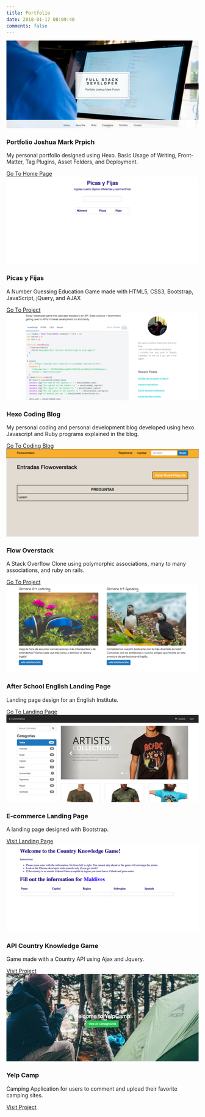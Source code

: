 ```yaml
---
title: Portfolio
date: 2018-01-17 08:09:40
comments: false
---
```




<div class="row" style="display:flex; flex-wrap: wrap;">
  <div class="col-sm-6">
    <div class="thumbnail">
      <img src="../images/portfolio.png">
      <div class="caption">
        <h3>Portfolio Joshua Mark Prpich</h3>
        <p>My personal portfolio designed using Hexo. Basic Usage of Writing, Front-Matter, Tag Plugins, Asset Folders, and Deployment.</p>
        <a href="https://jprpich.github.io/portfolio" target="_blank">Go To Home Page</a>
      </div>
    </div>
  </div>
  <div class="col-sm-6">
    <div class="thumbnail">
      <img src="../images/picas.png">
      <div class="caption">
        <h3>Picas y Fijas</h3>
        <p>A Number Guessing Education Game made with HTML5, CSS3, Bootstrap, JavaScript, jQuery, and AJAX</p>
        <a href="https://jprpich.github.io/picas-y-fijas/" target="_blank">Go To Project</a>
      </div>
    </div>
  </div>
  <div class="col-sm-6">
    <div class="thumbnail">
      <img src="../images/blog.png">
      <div class="caption">
        <h3>Hexo Coding Blog</h3>
        <p>My personal coding and personal development blog developed using hexo. Javascript and Ruby programs explained in the blog.</p>
        <a href="https://jprpich.github.io/personal-development-blog/" target="_blank">Go To Coding Blog</a>
      </div>
    </div>
  </div>
  <div class="col-sm-6">
    <div class="thumbnail">
      <img src="../images/flow.png">
      <div class="caption">
        <h3>Flow Overstack</h3>
        <p>A Stack Overflow Clone using polymorphic associations, many to many associations, and ruby on rails.</p>
        <a href="https://desolate-bayou-66941.herokuapp.com/" target="_blank">Go To Project</a>
      </div>
    </div>
  </div>
  <div class="col-sm-6">
    <div class="thumbnail">
      <img src="../images/school.png">
      <div class="caption">
        <h3>After School English Landing Page</h3>
        <p>Landing page design for an English Institute.</p>
        <a href="http://www.afterschoolenglish.camp/" target="_blank">Go To Landing Page</a>
      </div>
    </div>
  </div>
  <div class="col-sm-6">
    <div class="thumbnail">
      <img src="../images/e-commerce.png">
      <div class="caption">
        <h3>E-commerce Landing Page</h3>
        <p>A landing page designed with Bootstrap.</p>
        <a href="https://jprpich.github.io/e-commerce" target="_blank">Visit Landing Page</a>
      </div>
    </div>
  </div>  
  <div class="col-sm-6">
    <div class="thumbnail">
      <img src="../images/country.png">
      <div class="caption">
        <h3>API Country Knowledge Game</h3>
        <p>Game made with a Country API using Ajax and Jquery.</p>
        <a href="https://jprpich.github.io/geography-whiz-game/" target="_blank">Visit Project</a>
      </div>
    </div>
  </div>
  <div class="col-sm-6">
    <div class="thumbnail">
      <img src="../images/yelp.png">
      <div class="caption">
        <h3>Yelp Camp</h3>
        <p>Camping Application for users to comment and upload their favorite camping sites. </p>
        <a href="https://floating-harbor-66947.herokuapp.com/" target="_blank">Visit Project</a>
      </div>
    </div>
  </div>
</div>
